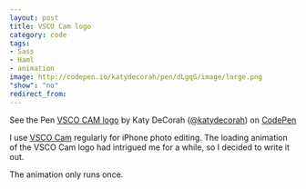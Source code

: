```yaml
---
layout: post
title: VSCO Cam logo
category: code
tags:
- Sass
- Haml
- animation
image: http://codepen.io/katydecorah/pen/dLgqG/image/large.png
"show": "no"
redirect_from: 
---
```



<p data-height="300" data-theme-id="97" data-slug-hash="dLgqG" data-user="katydecorah" data-default-tab="result" class='codepen'>See the Pen <a href='http://codepen.io/katydecorah/pen/dLgqG'>VSCO CAM logo</a> by Katy DeCorah (<a href='http://codepen.io/katydecorah'>@katydecorah</a>) on <a href='http://codepen.io'>CodePen</a></p>

I use [VSCO Cam](https://itunes.apple.com/us/app/vsco-cam/id588013838?mt=8) regularly for iPhone photo editing. The loading animation of the VSCO Cam logo had intrigued me for a while, so I decided to write it out.

The animation only runs once.